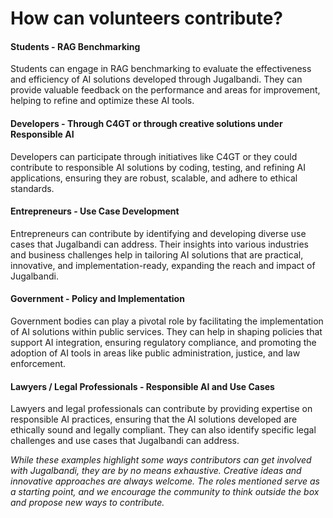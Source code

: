 # How can volunteers contribute?

#### Students - RAG Benchmarking

Students can engage in RAG benchmarking to evaluate the effectiveness and efficiency of AI solutions developed through Jugalbandi. They can provide valuable feedback on the performance and areas for improvement, helping to refine and optimize these AI tools.

#### Developers - Through C4GT or through creative solutions under Responsible AI

Developers can participate through initiatives like C4GT or they could contribute to responsible AI solutions by coding, testing, and refining AI applications, ensuring they are robust, scalable, and adhere to ethical standards.&#x20;

#### Entrepreneurs - Use Case Development

Entrepreneurs can contribute by identifying and developing diverse use cases that Jugalbandi can address. Their insights into various industries and business challenges help in tailoring AI solutions that are practical, innovative, and implementation-ready, expanding the reach and impact of Jugalbandi.

#### Government - Policy and Implementation

Government bodies can play a pivotal role by facilitating the implementation of AI solutions within public services. They can help in shaping policies that support AI integration, ensuring regulatory compliance, and promoting the adoption of AI tools in areas like public administration, justice, and law enforcement.

#### Lawyers / Legal Professionals - Responsible AI and Use Cases

Lawyers and legal professionals can contribute by providing expertise on responsible AI practices, ensuring that the AI solutions developed are ethically sound and legally compliant. They can also identify specific legal challenges and use cases that Jugalbandi can address.

_While these examples highlight some ways contributors can get involved with Jugalbandi, they are by no means exhaustive. Creative ideas and innovative approaches are always welcome. The roles mentioned serve as a starting point, and we encourage the community to think outside the box and propose new ways to contribute._
